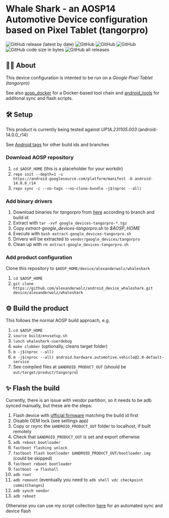 # Whale Shark - an AOSP14 Automotive Device configuration based on Pixel Tablet (tangorpro)

![GitHub release (latest by date)](https://img.shields.io/github/v/release/alexanderwolz/android_device_whaleshark)
![GitHub](https://img.shields.io/badge/aosp-14-orange)
![GitHub](https://img.shields.io/badge/arch-arm64v8-orange)
![GitHub](https://img.shields.io/github/license/alexanderwolz/android_device_whaleshark)
![GitHub code size in bytes](https://img.shields.io/github/languages/code-size/alexanderwolz/android_device_whaleshark)
![GitHub all releases](https://img.shields.io/github/downloads/alexanderwolz/android_device_whaleshark/total?color=informational)

## 🧑‍💻 About

This device configuration is intented to be run on a *Google Pixel Tablet (tangorpro)*

See also [aosp_docker](https://github.com/alexanderwolz/aosp_docker) for a Docker-based tool chain and [android_tools](https://github.com/alexanderwolz/android_tools) for additonal sync and flash scripts. 


## 🛠️ Setup

This product is currently being tested against *UP1A.231105.003* (android-14.0.0_r14)

See [Android tags](https://source.android.com/docs/setup/about/build-numbers) for other build ids and branches


### Download AOSP repository

1. ```cd $AOSP_HOME``` (this is a placeholder for your workdir)
2. ```repo init --depth=1 -u https://android.googlesource.com/platform/manifest -b android-14.0.0_r14```
3. ```repo sync -c --no-tags --no-clone-bundle -j$(nproc --all)```


### Add binary drivers
1. Download binaries for *tangorpro* from [here](https://developers.google.com/android/drivers?hl=en) according to branch and build id
2. Extract with ```tar -xvf google_devices-tangorpro-*.tgz```
3. Copy *extract-google_devices-tangorpro.sh* to *$AOSP_HOME*
4. Execute with ```bash extract-google_devices-tangorpro.sh```
6. Drivers will be extracted to ```vendor/google_devices/tangorpro```
7. Clean up with ```rm extract-google_devices-tangorpro.sh```


### Add product configuration

Clone this repository to ```$AOSP_HOME/device/alexanderwolz/whaleshark```

1. ```cd $AOSP_HOME```
2. ```git clone https://github.com/alexanderwolz/android_device_whaleshark.git device/alexanderwolz/whaleshark```


## ⚙️ Build the product

This follows the normal AOSP build approach, e.g.
1. ```cd $AOSP_HOME```
1. ```source build/envsetup.sh```
2. ```lunch whaleshark-userdebug```
3. ```make clobber``` (optionally, cleans target folder)
4. ```m -j$(nproc --all)```
5. ```m -j$(nproc --all) android.hardware.automotive.vehicle@2.0-default-service```
6. See compiled files at ```$ANDROID_PRODUCT_OUT``` (should be ```out/target/product/tangorpro```)

## ✨ Flash the build

Currently, there is an issue with vendor partition, so it needs to be adb synced manually, but these are the steps:

1. Flash device with [official firmware](https://developers.google.com/android/images?hl=en) matching the build id first
2. Disable OEM lock (see settings app)
3. Copy or rsync the ```$ANDROID_PRODUCT_OUT``` folder to localhost, if built remotely
4. Check that ```$ANDROID_PRODUCT_OUT``` is set and export otherwise
5. ```adb reboot bootloader```
6. ```fastboot flashing unlock```
7. ```fastboot flash bootloader $ANDROID_PRODUCT_OUT/bootloader.img``` (could be skipped)
8. ```fastboot reboot bootloader```
9. ```fastboot -w flashall```
10. ```adb root```
11. ```adb remount``` (eventually you need to ```adb shell vdc checkpoint commitChanges```)
12. ```adb synch vendor```
13. ```adb reboot```

Otherwise you can use my script collection [here](https://github.com/alexanderwolz/android_tools) for an automated sync and device flash
